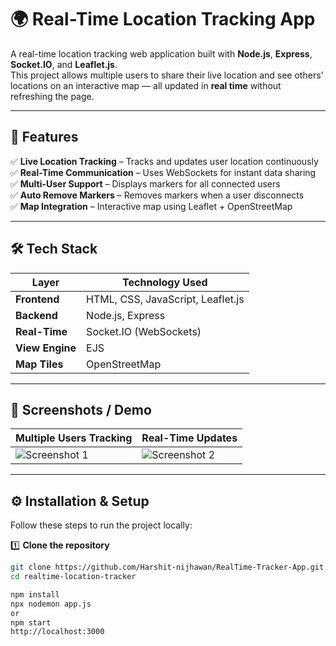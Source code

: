 # 🌍 Real-Time Location Tracking App

A real-time location tracking web application built with **Node.js**, **Express**, **Socket.IO**, and **Leaflet.js**.  
This project allows multiple users to share their live location and see others' locations on an interactive map — all updated in **real time** without refreshing the page.  

---

## 🚀 Features

✅ **Live Location Tracking** – Tracks and updates user location continuously  
✅ **Real-Time Communication** – Uses WebSockets for instant data sharing  
✅ **Multi-User Support** – Displays markers for all connected users  
✅ **Auto Remove Markers** – Removes markers when a user disconnects  
✅ **Map Integration** – Interactive map using Leaflet + OpenStreetMap  

---

## 🛠️ Tech Stack

| Layer       | Technology Used |
|------------|----------------|
| **Frontend** | HTML, CSS, JavaScript, Leaflet.js |
| **Backend**  | Node.js, Express |
| **Real-Time** | Socket.IO (WebSockets) |
| **View Engine** | EJS |
| **Map Tiles** | OpenStreetMap |

---

## 📸 Screenshots / Demo

| Multiple Users Tracking | Real-Time Updates |
|------------------------|------------------|
| ![Screenshot 1](./screenshots/map1.png) | ![Screenshot 2](./screenshots/map2.png) | ![Screenshot 2](./screenshots/terminal.png) |


---

## ⚙️ Installation & Setup

Follow these steps to run the project locally:

1️⃣ **Clone the repository**
```bash
git clone https://github.com/Harshit-nijhawan/RealTime-Tracker-App.git
cd realtime-location-tracker

npm install
npx nodemon app.js
or 
npm start
http://localhost:3000
